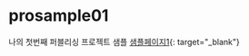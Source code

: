 # prosample01
나의 첫번째 퍼블리싱 프로젝트 샘플
[샘플페이지1](https://shrudgus111.github.io/prosample01/){: target="_blank"}
